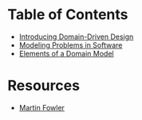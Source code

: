 # Table of Contents

- [Introducing Domain-Driven Design](Introducing%20Domain-Driven%20Design.md)
- [Modeling Problems in Software](Modeling%20Problems%20in%20Software.md)
- [Elements of a Domain Model](Elements%20of%20a%20Domain%20Model.md)


# Resources

- [Martin Fowler](https://martinfowler.com/)
